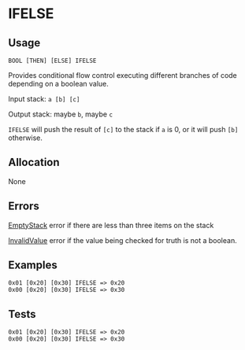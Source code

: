 # IFELSE

## Usage

```
BOOL [THEN] [ELSE] IFELSE
```

Provides conditional flow control executing different branches of
code depending on a boolean value.

Input stack: `a [b] [c]`

Output stack: maybe `b`, maybe `c`

`IFELSE` will push the result of `[c]` to the stack if `a` is 0, or it
will push `[b]` otherwise.


## Allocation

None

## Errors

[EmptyStack](./ERRORS/EmptyStack.md) error if there are less than three items on the stack

[InvalidValue](./ERRORS/InvalidValue.md) error if the value being checked for truth is not a boolean.

## Examples

```
0x01 [0x20] [0x30] IFELSE => 0x20
0x00 [0x20] [0x30] IFELSE => 0x30
```

## Tests

```
0x01 [0x20] [0x30] IFELSE => 0x20
0x00 [0x20] [0x30] IFELSE => 0x30
```